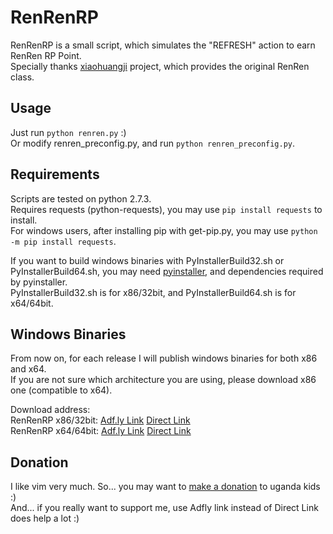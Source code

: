 RenRenRP
========

RenRenRP is a small script, which simulates the "REFRESH" action to earn RenRen RP Point.    
Specially thanks [xiaohuangji](https://github.com/wong2/xiaohuangji-new) project, which provides the original RenRen class.  

Usage
-----
Just run `python renren.py` :)    
Or modify renren\_preconfig.py, and run `python renren_preconfig.py`.  

Requirements
------------
Scripts are tested on python 2.7.3.    
Requires requests (python-requests), you may use `pip install requests` to install.  
For windows users, after installing pip with get-pip.py, you may use `python -m pip install requests`.  

If you want to build windows binaries with PyInstallerBuild32.sh or PyInstallerBuild64.sh, you may need [pyinstaller](http://www.pyinstaller.org/), and dependencies required by pyinstaller.  
PyInstallerBuild32.sh is for x86/32bit, and PyInstallerBuild64.sh is for x64/64bit.  

Windows Binaries
----------------
From now on, for each release I will publish windows binaries for both x86 and x64.  
If you are not sure which architecture you are using, please download x86 one (compatible to x64).  

Download address:  
RenRenRP x86/32bit: [Adf.ly Link](https://adf.ly/2512668/renrenrp-x86) [Direct Link](https://release.jackyyf.me/RenRenRP/RenRenRP-x86.exe)  
RenRenRP x64/64bit: [Adf.ly Link](https://adf.ly/2512668/renrenrp-x64) [Direct Link](https://release.jackyyf.me/RenRenRP/RenRenRP-x64.exe)  

Donation
--------
I like vim very much. So... you may want to [make a donation](http://iccf-holland.org/index.html) to uganda kids :)  
And... if you really want to support me, use Adfly link instead of Direct Link does help a lot :)  
